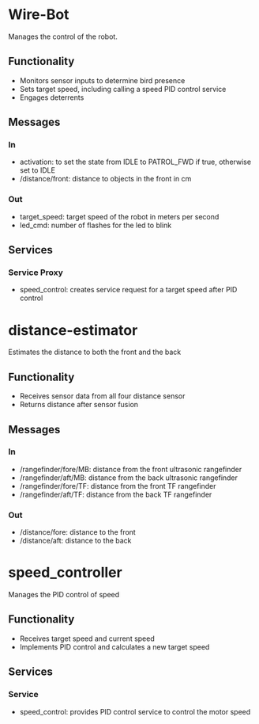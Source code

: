 # Wire-Bot

Manages the control of the robot.

## Functionality
* Monitors sensor inputs to determine bird presence
* Sets target speed, including calling a speed PID control service
* Engages deterrents

## Messages
### In
* activation: to set the state from IDLE to PATROL_FWD if true, otherwise set to IDLE
* /distance/front: distance to objects in the front in cm

### Out
* target_speed: target speed of the robot in meters per second
* led_cmd: number of flashes for the led to blink 

## Services
### Service Proxy
* speed_control: creates service request for a target speed after PID control


# distance-estimator

Estimates the distance to both the front and the back

## Functionality
* Receives sensor data from all four distance sensor
* Returns distance after sensor fusion

## Messages
### In
* /rangefinder/fore/MB: distance from the front ultrasonic rangefinder
* /rangefinder/aft/MB: distance from the back ultrasonic rangefinder
* /rangefinder/fore/TF: distance from the front TF rangefinder
* /rangefinder/aft/TF: distance from the back TF rangefinder

### Out
* /distance/fore: distance to the front
* /distance/aft: distance to the back


# speed_controller

Manages the PID control of speed

## Functionality
* Receives target speed and current speed
* Implements PID control and calculates a new target speed

## Services
### Service
* speed_control: provides PID control service to control the motor speed